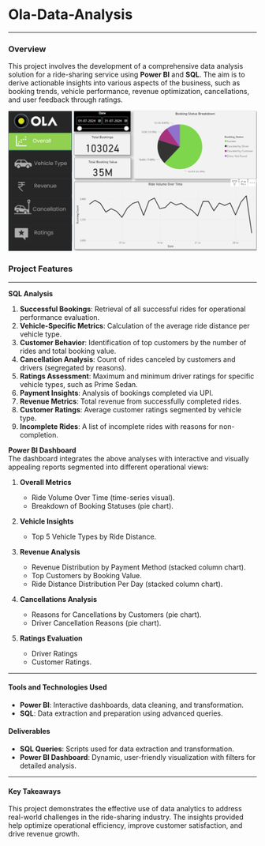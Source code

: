# Ola-Data-Analysis
 ---
### Overview  
This project involves the development of a comprehensive data analysis solution for a ride-sharing service using **Power BI** and **SQL**. The aim is to derive actionable insights into various aspects of the business, such as booking trends, vehicle performance, revenue optimization, cancellations, and user feedback through ratings.  



![Report Screenshot](./Overall.png)




### Project Features  
---
**SQL Analysis**  
1. **Successful Bookings**: Retrieval of all successful rides for operational performance evaluation.  
2. **Vehicle-Specific Metrics**: Calculation of the average ride distance per vehicle type.  
3. **Customer Behavior**: Identification of top customers by the number of rides and total booking value.  
4. **Cancellation Analysis**: Count of rides canceled by customers and drivers (segregated by reasons).  
5. **Ratings Assessment**: Maximum and minimum driver ratings for specific vehicle types, such as Prime Sedan.  
6. **Payment Insights**: Analysis of bookings completed via UPI.  
7. **Revenue Metrics**: Total revenue from successfully completed rides.  
8. **Customer Ratings**: Average customer ratings segmented by vehicle type.  
9. **Incomplete Rides**: A list of incomplete rides with reasons for non-completion.  

**Power BI Dashboard**  
The dashboard integrates the above analyses with interactive and visually appealing reports segmented into different operational views:  

1. **Overall Metrics**  
   - Ride Volume Over Time (time-series visual).  
   - Breakdown of Booking Statuses (pie chart).  

2. **Vehicle Insights**  
   - Top 5 Vehicle Types by Ride Distance.  

3. **Revenue Analysis**  
   - Revenue Distribution by Payment Method (stacked column chart).  
   - Top Customers by Booking Value.  
   - Ride Distance Distribution Per Day (stacked column chart).  

4. **Cancellations Analysis**  
   - Reasons for Cancellations by Customers (pie chart).  
   - Driver Cancellation Reasons (pie chart).  

5. **Ratings Evaluation**  
   - Driver Ratings
   - Customer Ratings.   
---
#### Tools and Technologies Used  
- **Power BI**: Interactive dashboards, data cleaning, and transformation.  
- **SQL**: Data extraction and preparation using advanced queries.  

#### Deliverables  
- **SQL Queries**: Scripts used for data extraction and transformation.  
- **Power BI Dashboard**: Dynamic, user-friendly visualization with filters for detailed analysis.  
---
#### Key Takeaways  
This project demonstrates the effective use of data analytics to address real-world challenges in the ride-sharing industry. The insights provided help optimize operational efficiency, improve customer satisfaction, and drive revenue growth.  



